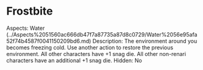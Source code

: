 # Frostbite

Aspects: Water (../Aspects%2051560ac666db47f7a87735a87d8c0729/Water%2056e95afa52f74b4587f0041150209bd6.md)
Description: The environment around you becomes freezing cold. Use another action to restore the previous environment. All other characters have +1 snag die. All other non-renari characters have an additional +1 snag die.
Hidden: No
